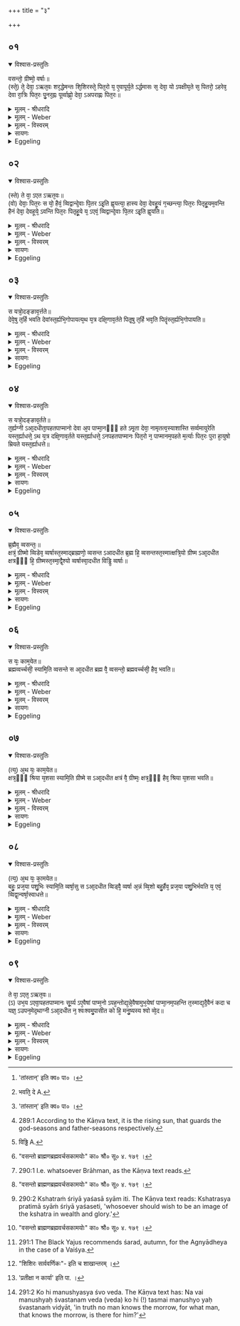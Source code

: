+++
title = "३"

+++


## ०१


<details open><summary>विश्वास-प्रस्तुतिः</summary>

वसन्तो᳘ ग्रीष्मो᳘ वर्षाः॥  
(स्ते᳘) ते᳘ देवा᳘ ऽऋत᳘वः शर᳘द्धेमन्तः शि᳘शिरस्ते᳘ पित᳘रो य᳘ ए᳘वापूर्य᳘ते ऽर्द्धमासः स᳘ देवा᳘ यो ऽपक्षीय᳘ते स᳘ पितरो᳘ ऽहरेव᳘ देवा रा᳘त्रिः पित᳘रः पु᳘नर᳘ह्नः पूर्व्वाह्णो᳘ देवा᳘ ऽअपराह्णः पित᳘रः॥
</details>

<details><summary>मूलम् - श्रीधरादि</summary>

वसन्तो᳘ ग्रीष्मो᳘ वर्षाः॥  
(स्ते᳘) ते᳘ देवा᳘ ऽऋत᳘वः शर᳘द्धेमन्तः शि᳘शिरस्ते᳘ पित᳘रो य᳘ ए᳘वापूर्य᳘ते ऽर्द्धमासः स᳘ देवा᳘ यो ऽपक्षीय᳘ते स᳘ पितरो᳘ ऽहरेव᳘ देवा रा᳘त्रिः पित᳘रः पु᳘नर᳘ह्नः पूर्व्वाह्णो᳘ देवा᳘ ऽअपराह्णः पित᳘रः॥
</details>

<details><summary>मूलम् - Weber</summary>

वसन्तो᳘ ग्रीष्मो᳘ वर्षाः᳟॥  
ते᳘ देवा᳘ ऋत᳘वः शर᳘द्धेमन्तः शि᳘शिरस्ते᳘ पित᳘रो य᳘ एॗवापूर्य᳘ते ऽर्धमासः स᳘ देवाॗ यो ऽपक्षीय᳘ते स᳘ पितरो᳘ ऽहरेव᳘ देवा रा᳘त्रिः पित᳘रः पु᳘नर᳘ह्नः पूर्वाह्णो᳘ देवा᳘ अपराह्णः᳘ पित᳘रः॥
</details>

<details><summary>मूलम् - विस्वरम्</summary>

अथ ऋतुब्राह्मणम् । 

वसन्तो ग्रीष्मो वर्षाः- ते देवा ऋतवः शरद् हेमन्तः शिशिरः- ते पितरः । य एवापूर्यते ऽर्द्धमासः स देवाः । यो ऽपक्षीयते, स पितरः । अहरेव देवाः । रात्रिः पितरः । पुनरह्नः पूर्वाह्णो देवाः । अपराह्णः पितरः ॥ १ ॥ 
</details>

<details><summary>सायणः</summary>

अथाधानस्य वसन्ताद्यृतुषु फलसिद्ध्यर्थं वसन्तादीनां देवपित्रात्मना द्वेधा विभागमाह- **वसन्त** इत्यादिना । वसन्ताद्यृतुत्रये देवानां सूर्यदर्शनादहर्भवतीति तेषां तादात्म्यम्; शारदादीनां तद्वैलक्षण्यात् पितृरूपत्वम् । **य एवापूर्यत**- इत्यादि । निगदसिद्धम् ॥ १ ॥ 
</details>

<details><summary>Eggeling</summary>

1. The spring, the summer, and the rains, these seasons (represent) the gods; and the autumn, the winter, and the dewy season represent the fathers. That half-moon which increases represents the gods, and that which decreases represents the fathers. The day represents the gods, and the night represents the fathers. And, further, the forenoon represents the gods, and the afternoon the fathers.
</details>


## ०२


<details open><summary>विश्वास-प्रस्तुतिः</summary>

(स्ते) ते वा᳘ ऽएत ऽऋत᳘वः॥  
(वो) देवाः᳘ पित᳘रः स यो᳘ हैवं᳘ व्विद्वान्दे᳘वाः पि᳘तर ऽइ᳘ति ह्व᳘यत्या᳘ हास्य देवा᳘ देवहू᳘यं ग᳘च्छन्त्या᳘ पित᳘रः पितृहू᳘यम᳘वन्ति हैनं देवा᳘ देवहूये᳘ ऽवन्ति पित᳘रः पितृहू᳘ये य᳘ ऽएवं᳘ व्विद्वान्दे᳘वाः पि᳘तर ऽइ᳘ति ह्व᳘यति॥
</details>

<details><summary>मूलम् - श्रीधरादि</summary>

(स्ते) ते वा᳘ ऽएत ऽऋत᳘वः॥  
(वो) देवाः᳘ पित᳘रः स यो᳘ हैवं᳘ व्विद्वान्दे᳘वाः पि᳘तर ऽइ᳘ति ह्व᳘यत्या᳘ हास्य देवा᳘ देवहू᳘यं ग᳘च्छन्त्या᳘ पित᳘रः पितृहू᳘यम᳘वन्ति हैनं देवा᳘ देवहूये᳘ ऽवन्ति पित᳘रः पितृहू᳘ये य᳘ ऽएवं᳘ व्विद्वान्दे᳘वाः पि᳘तर ऽइ᳘ति ह्व᳘यति॥
</details>

<details><summary>मूलम् - Weber</summary>

ते वा᳘ एत᳘ ऋतवः॥  
देवाः᳘ पित᳘रः स यो᳘ हैवं᳘ विद्वान्दे᳘वाः पि᳘तर इ᳘ति ह्व᳘यत्या᳘ हास्य देवा᳘ देवहू᳘यं ग᳘छन्त्या᳘ पित᳘रः पितृहू᳘यम᳘वन्ति हैनं देवा᳘ देवहूये᳘ ऽवन्ति पित᳘रः पितृहू᳘ये य᳘ एवं᳘ विद्वान्दे᳘वाः पि᳘तर इ᳘ति ह्व᳘यति॥
</details>

<details><summary>मूलम् - विस्वरम्</summary>

ते वा एत ऋतवः- देवाः, पितरः । स यो हैवं विद्वान् 'देवाः पितरः' इति ह्वयति- आ हास्य देवा देवहूयं गच्छन्ति, आ पितरः पितृहूयम् । अवन्ति हैनं देवा देवहूये, अवन्ति पितरः पितृहूये- य एवं विद्वान् 'देवाः, पितरः' इति ह्वयति ॥ २ ॥ 
</details>

<details><summary>सायणः</summary>

**ते वा एत ऋतव** इति । **स यो हैवं विद्वानित्यादि** । एवमृतूनां देवत्वं पितृत्वं च 'सः' 'विद्वान्' तान् [^१_१६] ऋतून् 'देवाः पितरः' 'इति' 'ह्वयति' व्यवहरेदित्यर्थः । तस्य फलमाह- **आ हास्ये**ति । 'अस्य' आह्वातुः 'देवहूयं' देवाह्वानं प्रति देवाः 'आगच्छन्ति' तथा 'पितृहूयं' पैतृकमाह्वानं प्रति पितरो ऽप्यागच्छन्ति आगताश्च ते स्वसम्बद्धे कर्मणि 'एनम्' आह्वातारम् 'अवन्ति' इत्यर्थः ॥ २ ॥ 

[^१_१६]: 'तांस्तान्' इति क्व० पा० । 
</details>

<details><summary>Eggeling</summary>

2. Those seasons, then, are the gods and the fathers; and whosoever, knowing this, invokes them as the gods and fathers, with his invocation of the gods the gods comply, and with his invocation of the fathers the fathers comply. Him the gods favour at his invocation of the gods, and him the fathers favour at his invocation of the fathers, whosoever, knowing this, invokes (the seasons) as the gods and fathers.
</details>


## ०३


<details open><summary>विश्वास-प्रस्तुतिः</summary>

स यत्रो᳘दङ्ङाव᳘र्त्तते॥  
देवे᳘षु त᳘र्हि भवति देवांस्त᳘र्ह्यभि᳘गोपायत्य᳘थ य᳘त्र दक्षि᳘णाव᳘र्तते पितृ᳘षु त᳘र्हि भव᳘ति पितॄंस्त᳘र्ह्यभि᳘गोपायति॥
</details>

<details><summary>मूलम् - श्रीधरादि</summary>

स यत्रो᳘दङ्ङाव᳘र्त्तते॥  
देवे᳘षु त᳘र्हि भवति देवांस्त᳘र्ह्यभि᳘गोपायत्य᳘थ य᳘त्र दक्षि᳘णाव᳘र्तते पितृ᳘षु त᳘र्हि भव᳘ति पितॄंस्त᳘र्ह्यभि᳘गोपायति॥
</details>

<details><summary>मूलम् - Weber</summary>

स यत्रो᳘दगाव᳘र्तते॥  
देवे᳘षु त᳘र्हि भवति [^wbr_1] देवांस्त᳘र्ह्यभि᳘गोपायत्य᳘थ य᳘त्र दक्षिणाव᳘र्तते पितृ᳘षु तर्हि भवति पितॄंस्त᳘र्ह्यभि᳘गोपायति॥  

[^wbr_1]: भवति᳘ दे A.
</details>

<details><summary>मूलम् - विस्वरम्</summary>

स यत्रोदङ्ङावर्त्तते- देवेषु तर्हि भवति, देवाँस्तर्ह्यभिगोपायति । अथ यत्र दक्षिणावर्त्तते- पितृषु तर्हि भवति, पितस्तर्ह्यभिगोपायति ॥ ३ ॥ 
</details>

<details><summary>सायणः</summary>

आधानस्योदगयनं कालं विधित्सुद्वयोरप्यनयोर्देवपितृसम्बन्धं क्रमेणाह- **स यत्रे**ति । 'सः' सूर्यो यस्मिन् काले दक्षिणगोलादुत्तरगोलं प्रति 'उदङ्' पर्यावर्त्तते, 'तर्हि' तदा, तस्मिन् समये मेरोरुपरिभागे ऽवस्थितानां देवानां स दृष्टिगोचरो भवतीति तेषु उदङ् 'देवेषु' प्रकाशको भवतीति । 'अथ' 'यत्र' यस्मिन् काले पुनरुत्तरगोलाद् दक्षिणगोलं पर्यावर्त्तते, [^१_१६] तदा दक्षिणदिगवस्थितस्य पितृलोकस्य प्रकाशकः सन् तेषु ‘पितृषु' भवति ॥ ३ ॥ 

[^१_१६]: 'प्रत्यावर्तते' इ. क्व. पा. । 
</details>

<details><summary>Eggeling</summary>

3. Now when he (the sun) moves northwards, then he is among the gods, then he guards the gods; and when he moves southwards, then he is among the fathers, then he guards the fathers [^egg_665].

[^egg_665]: 289:1 According to the Kāṇva text, it is the rising sun, that guards the god-seasons and father-seasons respectively.
</details>


## ०४


<details open><summary>विश्वास-प्रस्तुतिः</summary>

स यत्रो᳘दङ्ङाव᳘र्तते॥  
त᳘र्ह्यग्नी ऽआ᳘दधीता᳘पहतपाप्मानो देवा अ᳘प पाप्मा᳘नᳫँ᳭ हते ऽमृ᳘ता देवा᳘ नामृतत्व᳘स्याशास्ति सर्व्वमायुरेति यस्त᳘र्ह्याधत्ते᳘ ऽथ य᳘त्र दक्षि᳘णाव᳘र्तते यस्त᳘र्ह्याधत्ते᳘ ऽनपहतपाप्मानः पित᳘रो न᳘ पाप्मानम᳘पहते म᳘र्त्याः पित᳘रः पुरा हा᳘युषो म्रियते यस्त᳘र्ह्याधत्ते॥
</details>

<details><summary>मूलम् - श्रीधरादि</summary>

स यत्रो᳘दङ्ङाव᳘र्तते॥  
त᳘र्ह्यग्नी ऽआ᳘दधीता᳘पहतपाप्मानो देवा अ᳘प पाप्मा᳘नᳫँ᳭ हते ऽमृ᳘ता देवा᳘ नामृतत्व᳘स्याशास्ति सर्व्वमायुरेति यस्त᳘र्ह्याधत्ते᳘ ऽथ य᳘त्र दक्षि᳘णाव᳘र्तते यस्त᳘र्ह्याधत्ते᳘ ऽनपहतपाप्मानः पित᳘रो न᳘ पाप्मानम᳘पहते म᳘र्त्याः पित᳘रः पुरा हा᳘युषो म्रियते यस्त᳘र्ह्याधत्ते॥
</details>

<details><summary>मूलम् - Weber</summary>

स यत्रो᳘दगाव᳘र्तते॥  
त᳘र्ह्यग्नी आदधीता᳘पहतपाप्मानो देवा अ᳘प पाप्मा᳘नᳫं हते ऽमृ᳘ता देवाॗ नामृतत्व᳘स्याॗशास्ति स᳘र्वमायुरेति यस्त᳘र्ह्याधत्ते᳘ ऽथ य᳘त्र दक्षिॗणाव᳘र्तते यस्त᳘र्ह्याधत्ते᳘ ऽनपहतपाप्मानः पित᳘रो न᳘ पाप्मा᳘नम᳘पहते म᳘र्त्याः पित᳘रः पुरा हा᳘युषो म्रियते यस्त᳘र्ह्याधत्ते॥
</details>

<details><summary>मूलम् - विस्वरम्</summary>

स यत्रोदङ्ङावर्त्तते, तर्ह्यग्नी आदधीत । अपहतपाप्मानो देवाः, अप पाप्मानं हते, अमृता देवाः- नामृतत्वस्याशास्ति, सर्वमायुरेति यस्तर्ह्याधत्ते । अथ यत्र दक्षिणावर्त्तते, यस्तर्ह्याधत्ते- अनपहतपाप्मानः पितरः, न पाप्मानमपहते । मर्त्याः पितरः पुरा हायुषो म्रियते- यस्तर्ह्याधते ॥ ४ ॥ 
</details>

<details><summary>सायणः</summary>

एवमुत्तरायणे दक्षिणायने च देवपितृसम्बन्धमभिधाय, तत्सम्बद्धमाधानमपि तत्रैव कार्यमिति विधत्ते- **स यत्रेति** । तदेतत् प्रशंसति- **अपहतपाप्मान** इति । देवानां पापराहित्यान्मरणधर्मराहित्याच्च तत्सम्बन्धिन्ययने ऽग्न्याधानकारिणो ऽपि तदुभयं सिद्ध्यतीत्यर्थः । दक्षिणायन आधातुरुक्तवैपरीत्यमाह- **अथ यत्रेति** ॥ ४ ॥ 
</details>

<details><summary>Eggeling</summary>

4. When he (the sun) moves northwards, then one may set up his fires;--the gods have the evil dispelled

from them (by the sun): he (the sacrificer) therefore dispels the evil from himself;--the gods are immortal: he therefore, though there is for him no prospect of immortality, attains the (full measure of) life, whosoever sets up his fires during that time. Whosoever, on the other hand, sets up his fires when (the sun) moves southwards, he does not dispel the evil from him,--since the fathers have not the evil dispelled from them (by the sun). The fathers are mortal: hence he dies before (he has attained the full measure of) life, whosoever sets up his fires during that time.
</details>


## ०५


<details open><summary>विश्वास-प्रस्तुतिः</summary>

ब्र᳘ह्मैव᳘ व्वसन्तः᳘॥  
क्षत्रं᳘ ग्रीष्मो व्विडेव᳘ व्वर्षास्त᳘स्माद्ब्राह्मणो᳘ व्वसन्त ऽआदधीत ब्र᳘ह्म हि᳘ व्वसन्तस्त᳘स्मात्क्षत्रि᳘यो ग्रीष्म ऽआ᳘दधीत क्षत्रᳫँ᳭ हि᳘ ग्रीष्मस्त᳘स्मा᳘द्वै᳘श्यो व्वर्षास्वा᳘दधीत विड्ढि᳘ व्वर्षाः॥
</details>

<details><summary>मूलम् - श्रीधरादि</summary>

ब्र᳘ह्मैव᳘ व्वसन्तः᳘॥  
क्षत्रं᳘ ग्रीष्मो व्विडेव᳘ व्वर्षास्त᳘स्माद्ब्राह्मणो᳘ व्वसन्त ऽआदधीत ब्र᳘ह्म हि᳘ व्वसन्तस्त᳘स्मात्क्षत्रि᳘यो ग्रीष्म ऽआ᳘दधीत क्षत्रᳫँ᳭ हि᳘ ग्रीष्मस्त᳘स्मा᳘द्वै᳘श्यो व्वर्षास्वा᳘दधीत विड्ढि᳘ व्वर्षाः॥
</details>

<details><summary>मूलम् - Weber</summary>

ब्र᳘ह्मैव᳘ वसन्तः᳟॥  
क्षत्रं᳘ ग्रीष्मो वि᳘डेव᳘ वर्षास्त᳘स्माद्ब्राह्मणो᳘ वसन्त आ᳘दधीत ब्र᳘ह्म हि᳘ वसन्तस्त᳘स्मात्क्षत्रि᳘यो ग्रीष्म आ᳘दधीत क्षत्रᳫं हि᳘ ग्रीष्मस्त᳘स्माद्वै᳘श्यो वर्षास्वादधीत विड्ढि᳘ [^wbr_2] वर्षाः॥  

[^wbr_2]: विढ्ढि A.
</details>

<details><summary>मूलम् - विस्वरम्</summary>

ब्रह्मैव वसन्तः, क्षत्रं ग्रीष्मो विडेव वर्षाः । तस्माद् ब्राह्मणो वसन्त आदधीत, ब्रह्म हि वसन्तः । तस्मात् क्षत्रियो ग्रीष्म आदधीत, क्षत्रं हि ग्रीष्मः । तस्माद् वैश्यो वर्षास्वादधीत, विड्ढि वर्षाः ॥ ५ ॥ 
</details>

<details><summary>सायणः</summary>

…एवमुदगयनं विधाय तत्रापि ब्रह्मक्षत्रादिवर्णानुसारेण ऋतुव्यवस्थां करोति- **ब्रह्मैव वसन्त** इत्यादिना । वसन्ताद्या ऋतवः जात्या ब्रह्मक्षत्राद्यात्मकाः, अतस्तेषां क्रमेण तत्तज्जात्याधानकालत्वम् ॥ ५ ॥ 
</details>

<details><summary>Eggeling</summary>

5. The spring is the priesthood, the summer the nobility, and the rainy season the common people (viś): a Brāhman therefore should set up his fires in spring, since the spring is the priesthood; and a Kshatriya should set them up in summer, since the summer is the nobility; and a Vaiśya should set them up in the rainy season, since the rainy season is the common people.
</details>


## ०६


<details open><summary>विश्वास-प्रस्तुतिः</summary>

स यः᳘ काम᳘येत॥  
ब्रह्मव्वर्च्चसी᳘ स्यामि᳘ति व्वसन्ते स आ᳘दधीत ब्रह्म वै᳘ व्वसन्तो᳘ ब्रह्मवर्च्चसी᳘ हैव᳘ भवति॥
</details>

<details><summary>मूलम् - श्रीधरादि</summary>

स यः᳘ काम᳘येत॥  
ब्रह्मव्वर्च्चसी᳘ स्यामि᳘ति व्वसन्ते स आ᳘दधीत ब्रह्म वै᳘ व्वसन्तो᳘ ब्रह्मवर्च्चसी᳘ हैव᳘ भवति॥
</details>

<details><summary>मूलम् - Weber</summary>

स यः᳘ काम᳘येत॥  
ब्रह्मवर्चसी᳘ स्यामि᳘ति वसन्ते स आ᳘दधीत ब्र᳘ह्म वै᳘ वसन्तो᳘ ब्रह्मवर्चसी᳘ हैव᳘ भवति॥
</details>

<details><summary>मूलम् - विस्वरम्</summary>

स यः कामयेत- 'ब्रह्मवर्चसी स्याम्' इति, वसन्ते स आदधीत । ब्रह्म वै वसन्तो, ब्रह्मवर्चसी हैव भवति ॥ ६ ॥ 
</details>

<details><summary>सायणः</summary>

एवं नित्यपक्षमभिधाय काम्यपक्षमाह- **स य** इति । **ब्रह्मवर्चसी [^१_१७] हैवे**ति । ब्राह्मणजात्यात्मके वसन्त आधानात् क्षत्रियादिरपि ब्राह्मणतेजस्सम्पन्नो भवतीत्यर्थः । एवमुत्तरत्रापि योज्यम् ॥ ६ ॥ 

[^१_१७]: "वसन्तो ब्राह्मणब्रह्मवर्चसकामयोः" का० श्रौ० सू० ४. १७९ । 
</details>

<details><summary>Eggeling</summary>

6. And whosoever [^egg_666] desires to become endowed with holy lustre (brahmavarcasin), let him set up his fires in spring,--for the spring is the priesthood,--and he will certainly become endowed with holy lustre.

[^egg_666]: 290:1 I.e. whatsoever Brāhman, as the Kāṇva text reads.
</details>


## ०७


<details open><summary>विश्वास-प्रस्तुतिः</summary>

(त्य᳘) अ᳘थ यः᳘ काम᳘येत॥  
क्षत्र᳘ᳫं᳘ श्रिया य᳘शसा स्यामि᳘ति ग्रीष्मे स ऽआ᳘दधीत क्षत्रं वै᳘ ग्रीष्मः᳘ क्षत्र᳘ᳫँ᳭ हैव᳘ श्रिया य᳘शसा भवति॥
</details>

<details><summary>मूलम् - श्रीधरादि</summary>

(त्य᳘) अ᳘थ यः᳘ काम᳘येत॥  
क्षत्र᳘ᳫं᳘ श्रिया य᳘शसा स्यामि᳘ति ग्रीष्मे स ऽआ᳘दधीत क्षत्रं वै᳘ ग्रीष्मः᳘ क्षत्र᳘ᳫँ᳭ हैव᳘ श्रिया य᳘शसा भवति॥
</details>

<details><summary>मूलम् - Weber</summary>

अ᳘थ यः᳘ काम᳘येत॥  
क्षत्रं᳘ श्रिया य᳘शसा स्यामि᳘ति ग्रीष्मे स आ᳘दधीत क्ष᳘त्रं वै᳘ ग्रीष्मः᳘ क्षत्र᳘ᳫं᳘ हैव᳘ श्रिया य᳘शसा भवति॥
</details>

<details><summary>मूलम् - विस्वरम्</summary>

अथ यः कामयेत- 'क्षत्रं श्रिया, यशसा स्याम्' इति, ग्रीष्मे स आदधीत । क्षत्रं वै ग्रीष्मः । क्षत्रं हैव श्रिया यशसा भवति ॥ ७ ॥ 
</details>

<details><summary>सायणः</summary>

**अथ यः कामयेते**ति । **क्षत्रं [^१_१७] श्रिये**ति । क्षत्रियजातेरपि 'श्रिया' सम्पदा कीर्त्त्या च क्षत्रात्मकः स्यामिति कामयमानस्य ब्राह्मणादेः ग्रीष्म आधानकाल इत्यर्थः ॥ ७ ॥ 

[^१_१७]: "ग्रीष्मः क्षत्रियश्रीकामयोः" का० श्रौ० ४ । १८० ।
</details>

<details><summary>Eggeling</summary>

7. And whosoever desires to become a power (kshatra) [^egg_667] in prosperity and renown, let him set up his fires in summer,--for the summer is the nobility (kshatra),--and he will certainly become a power in prosperity and renown.

[^egg_667]: 290:2 Kshatraṁ śriyā yaśasā syām iti. The Kāṇva text reads: Kshatrasya pratimā syāṁ śriyā yaśaseti, 'whosoever should wish to be an image of the kshatra in wealth and glory.'
</details>


## ०८


<details open><summary>विश्वास-प्रस्तुतिः</summary>

(त्य᳘) अ᳘थ यः᳘ का᳘मयेत॥  
बहुः᳘ प्रज᳘या पशु᳘भिः स्यामि᳘ति व्वर्षा᳘सु स ऽआ᳘दधीत व्विड्वै᳘ व्वर्षा अ᳘न्नं व्वि᳘शो बहु᳘र्हैव᳘ प्रज᳘या पशु᳘भिर्भवति य᳘ एवं᳘ व्विद्वा᳘न्वर्षा᳘स्वाधत्ते॥
</details>

<details><summary>मूलम् - श्रीधरादि</summary>

(त्य᳘) अ᳘थ यः᳘ का᳘मयेत॥  
बहुः᳘ प्रज᳘या पशु᳘भिः स्यामि᳘ति व्वर्षा᳘सु स ऽआ᳘दधीत व्विड्वै᳘ व्वर्षा अ᳘न्नं व्वि᳘शो बहु᳘र्हैव᳘ प्रज᳘या पशु᳘भिर्भवति य᳘ एवं᳘ व्विद्वा᳘न्वर्षा᳘स्वाधत्ते॥
</details>

<details><summary>मूलम् - Weber</summary>

अ᳘थ यः᳘ का᳘मयेत॥  
बहुः᳘ प्रज᳘या पशु᳘भिः स्यामि᳘ति वर्षा᳘सु स आ᳘दधीत विड्वै᳘ वर्षा अ᳘न्नं वि᳘शो बहु᳘र्हैव प्रज᳘या पशु᳘भिर्भवति य᳘ एवं᳘ विद्वा᳘न्वर्षा᳘स्वाधत्ते॥
</details>

<details><summary>मूलम् - विस्वरम्</summary>

अथ यः कामयेत- 'बहुः प्रजया पशुभिः स्याम्' इति, वर्षासु स आदधीत । विड् वै वर्षाः, अन्नं विशः । बहुर्हैव प्रजया पशुभिर्भवति- य एवं विद्वान् वर्षास्वाधत्ते ॥ ८ ॥ 
</details>

<details><summary>सायणः</summary>

**अथ यः कामयेते**ति । बहुप्रजापश्वादिसमृद्धिकामस्य [^१_१७] वैश्यस्यापि तत्फलप्राप्तये वर्षास्वाधानं सम्पद्यत इत्यर्थः ॥ ८ ॥ 

[^१_१७]: "वर्षाः प्रजापशुकामवैश्यरथकृताम्" का० श्रौ० सू० ४ । १८१ । 
</details>

<details><summary>Eggeling</summary>

8. And whosoever may desire to be rich in progeny

and cattle, let him set up his fires in the rainy season [^egg_668],--for the rainy season is the common people, and the people means food,--and he certainly becomes rich in progeny and cattle, whosoever, knowing this, sets up his fires in the rainy season.

[^egg_668]: 291:1 The Black Yajus recommends śarad, autumn, for the Agnyādheya in the case of a Vaiśya.
</details>


## ०९


<details open><summary>विश्वास-प्रस्तुतिः</summary>

ते वा᳘ ऽएत᳘ ऽऋत᳘वः॥  
(ऽ) उभ᳘य ऽएवा᳘पहतपाप्मानः सू᳘र्य्य ऽए᳘वैषां पाप्म᳘नो ऽपह᳘न्तोद्य᳘न्ने᳘वैषामुभ᳘येषां पाप्मा᳘नम᳘पहन्ति त᳘स्माद्य᳘दै᳘वैनं कदा च यज्ञ᳘ ऽउपन᳘मेद᳘थाग्नी ऽआ᳘दधीत न᳘ श्वःश्वमु᳘पासीत को हि᳘ मनु᳘ष्यस्य श्वो व्वे᳘द॥
</details>

<details><summary>मूलम् - श्रीधरादि</summary>

ते वा᳘ ऽएत᳘ ऽऋत᳘वः॥  
(ऽ) उभ᳘य ऽएवा᳘पहतपाप्मानः सू᳘र्य्य ऽए᳘वैषां पाप्म᳘नो ऽपह᳘न्तोद्य᳘न्ने᳘वैषामुभ᳘येषां पाप्मा᳘नम᳘पहन्ति त᳘स्माद्य᳘दै᳘वैनं कदा च यज्ञ᳘ ऽउपन᳘मेद᳘थाग्नी ऽआ᳘दधीत न᳘ श्वःश्वमु᳘पासीत को हि᳘ मनु᳘ष्यस्य श्वो व्वे᳘द॥
</details>

<details><summary>मूलम् - Weber</summary>

ते वा᳘ एत᳘ ऋत᳘वः॥  
उभ᳘य एवा᳘पहतपाप्मानः सू᳘र्य एॗवैषाम् पाप्म᳘नो ऽपहॗन्तोद्य᳘न्नेॗवैषामुभयेषाम् पाप्मा᳘नम᳘पहन्ति त᳘स्माद्यॗदैॗवैनं कदा᳘ च यज्ञ उपन᳘मेद᳘थाग्नी आदधीत न᳘ श्वःश्वमु᳘पासीत को हि᳘ मनु᳘ष्यस्य श्वो वे᳘द॥
</details>

<details><summary>मूलम् - विस्वरम्</summary>

ते वा एत ऋतवः- उभय एवापहतपाप्मानः । सूर्य एवैषां पाप्मनो ऽपहन्ता । उद्यन्नेवैषामुभयेषां पाप्मानमपहन्ति । तस्माद्- यदैवैनं कदा च यज्ञ उपनमेत्, अथाग्नी आदधीत । न श्वःश्वसुपासीत । को हि मनुष्यस्य श्वो वेद ॥ ९ ॥ इत्यग्न्याधानप्रकरणे तृतीयमृतुब्राह्मणम् ॥ 
</details>

<details><summary>सायणः</summary>

एवमयनविशेषमृतुविशेषं चाभिधाय पक्षान्तरं च वक्तुं सर्वेषामप्यृतूनां [^१_१८] पापसम्बन्धराहित्यमाह- **ते वा एत** इति । **उभय एवे**ति । देवपितृसम्बन्धितया द्विधा प्रतिपादिता एवेत्यर्थः । पापराहित्ये कारणमाह- **सूर्य एवे**ति । यस्मादेवं सर्वे ऽप्यृतवः पापराहित्येन शुद्धाः, 'तस्मात्' यस्मिन् कस्मिंश्चिदृतौ सोमयागमभिगच्छेत्, 'अथ' अनन्तरमेवाग्न्याधानं कुर्यात् । **न श्वःश्वमुपासीते**ति । 'श्वः श्वः करवाणि' इत्येवं कालान्तरप्रतीक्षां [^२_१८] न कुर्यात् । तत्र हेतुमाह- **को ही**ति । 'मनुष्यस्य' 'श्वः' श्वःकालसम्बन्धि जीवनं 'कः' नाम 'वेद' जानीयात् ? आयुषो ऽस्थिरत्वादित्यर्थः ॥ ९ ॥ 

[^१_१८]: "शिशिरः सार्ववर्णिकः"- इति च शाखान्तरम् । 

[^२_१८]: 'प्रतीक्षा न कार्या' इति पा. । 

इति श्रीसायणाचार्यविरचिते माधवीये वेदार्थप्रकाशे माध्यन्दिनशतपथब्राह्मणभाष्ये द्वितीयकाण्डे प्रथमाध्याये तृतीयं ब्राह्मणम् ॥ १ ॥ ३ ॥ 
</details>

<details><summary>Eggeling</summary>

9. [In the opinion of others] both these (classes of) seasons have the evil dispelled from them, for the sun is the dispeller of their evil, and as soon as he rises he dispels the evil from both these (classes of seasons). He should therefore set up his fires at any time, when he feels called upon to sacrifice; and should not put it off from one day to the morrow: for who knows the morrow of man [^egg_669]?

[^egg_669]: 291:2 Ko hi manushyasya śvo veda. The Kāṇva text has: Na vai manushyaḥ śvastanam veda (veda) ko hi (!) tasmai manushyo yaḥ śvastanaṁ vidyāt, 'in truth no man knows the morrow, for what man, that knows the morrow, is there for him?'
</details>


